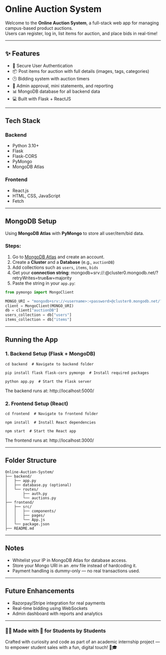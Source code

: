 # Online Auction System

Welcome to the **Online Auction System**, a full-stack web app for managing campus-based product auctions.  
Users can register, log in, list items for auction, and place bids in real-time!

---

## ✨ Features

- 🔐 Secure User Authentication  
- 📦 Post items for auction with full details (images, tags, categories)  
- 🕒 Bidding system with auction timers  
- 🧾 Admin approval, mini statements, and reporting  
- 📊 MongoDB database for all backend data  
- 💻 Built with Flask + ReactJS

---

## Tech Stack
### Backend
- Python 3.10+  
- Flask  
- Flask-CORS  
- PyMongo  
- MongoDB Atlas

### Frontend
- React.js  
- HTML, CSS, JavaScript  
- Fetch

---

## MongoDB Setup
Using **MongoDB Atlas** with **PyMongo** to store all user/item/bid data.

### Steps:
1. Go to [MongoDB Atlas](https://www.mongodb.com/cloud/atlas/register) and create an account.
2. Create a **Cluster** and a **Database** (e.g., `auctionDB`)
3. Add collections such as `users`, `items`, `bids`
4. Get your **connection string**:
mongodb+srv://<username>:<password>@cluster0.mongodb.net/?retryWrites=true&w=majority
5. Paste the string in your `app.py`:
```python
from pymongo import MongoClient

MONGO_URI = "mongodb+srv://<username>:<password>@cluster0.mongodb.net/?retryWrites=true&w=majority"
client = MongoClient(MONGO_URI)
db = client["auctionDB"]
users_collection = db["users"]
items_collection = db["items"]
```

---

## Running the App
### 1. Backend Setup (Flask + MongoDB)
```text
cd backend  # Navigate to backend folder

pip install flask flask-cors pymongo  # Install required packages

python app.py  # Start the Flask server

```
The backend runs at: http://localhost:5000/

### 2. Frontend Setup (React)
```text
cd frontend  # Navigate to frontend folder

npm install  # Install React dependencies

npm start  # Start the React app

```
The frontend runs at: http://localhost:3000/

---

## Folder Structure

```text
Online-Auction-System/
├── backend/
│   ├── app.py
│   ├── database.py (optional)
│   └── routes/
│       ├── auth.py
│       └── auctions.py
├── frontend/
│   ├── src/
│   │   ├── components/
│   │   ├── pages/
│   │   └── App.js
│   └── package.json
├── README.md
```

---

## Notes
- Whitelist your IP in MongoDB Atlas for database access.
- Store your Mongo URI in an .env file instead of hardcoding it.
- Payment handling is dummy-only — no real transactions used.

---

## Future Enhancements
- Razorpay/Stripe integration for real payments
- Real-time bidding using WebSockets
- Admin dashboard with reports and analytics

---

### 👩‍💻 Made with 💙 for Students by Students
Crafted with curiosity and code as part of an academic internship project — to empower student sales with a fun, digital touch! 🚀🎓
